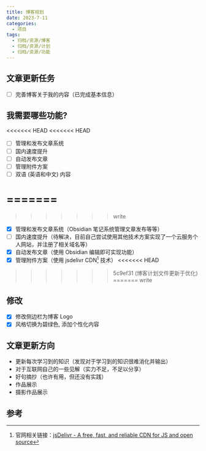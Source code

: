 ```yaml
---
title: 博客规划
date: 2023-7-11
categories:
  - 项目
tags:
  - 归档/资源/博客
  - 归档/资源/计划
  - 归档/资源/功能
---
```


## 文章更新任务

- [ ] 完善博客关于我的内容（已完成基本信息）

## 我需要哪些功能?

<<<<<<< HEAD
<<<<<<< HEAD
- [ ] 管理和发布文章系统
- [ ] 国内速度提升
- [ ] 自动发布文章
- [ ] 管理附件方案
- [ ] 双语 (英语和中文) 内容
<!-- - [ ] 自定义域名 -->
<!-- - [ ] 部署到自己的服务器中 -->
=======
=======
>>>>>>> write
- [x] 管理和发布文章系统（Obsidian 笔记系统管理文章发布等等）
- [ ] 国内速度提升（待解决，目前自己尝试使用其他技术方案实现了一个云服务个人网站，并注册了相关域名等）
- [x] 自动发布文章（使用 Obsidian 编辑即可实现功能）
- [x] 管理附件方案（使用 jsdelivr CDN[^jsdelivr] 技术）
<<<<<<< HEAD
>>>>>>> 5c9ef31 (博客计划文件更新于优化)
=======
>>>>>>> write

## 修改

- [x] 修改侧边栏为博客 Logo
- [x] 风格切换为碧绿色, 添加个性化内容

## 文章更新方向

- 更新每次学习到的知识（发现对于学习到的知识很难消化并输出）
- 对于互联网自己的一些见解（实力不足，不足以分享）
- 好句摘抄（也许有用，但还没有实践）
- 作品展示
- 摄影作品展示

## 参考

[^jsdelivr]: 官网相关链接：[jsDelivr - A free, fast, and reliable CDN for JS and open source](https://www.jsdelivr.com/)